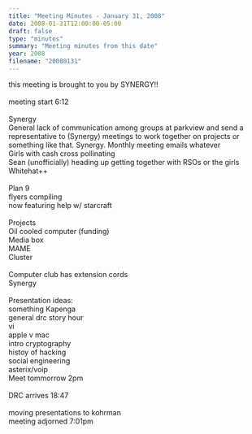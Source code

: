 ```yaml
---
title: "Meeting Minutes - January 31, 2008"
date: 2008-01-31T12:00:00-05:00
draft: false
type: "minutes"
summary: "Meeting minutes from this date"
year: 2008
filename: "20080131"
---
```


this meeting is brought to you by SYNERGY!!<br />
<br />
meeting start 6:12<br />
<br />
Synergy<br />
General lack of communication among groups at parkview and send a representative to (Synergy) meetings to work together on projects or something like that. Synergy. Monthly meeting emails whatever<br />
Girls with cash cross pollinating<br />
Sean (unofficially) heading up getting together with RSOs or the girls<br />
Whitehat++<br />
<br />
Plan 9<br />
flyers compiling <br />
now featuring help w/ starcraft <br />
<br />
Projects<br />
Oil cooled computer (funding)<br />
Media box<br />
MAME<br />
Cluster<br />
<br />
Computer club has extension cords<br />
Synergy<br />
<br />
Presentation ideas:<br />
something Kapenga<br />
general drc story hour<br />
vi<br />
apple v mac<br />
intro cryptography<br />
histoy of hacking<br />
social engineering<br />
asterix/voip <br />
Meet tommorrow 2pm<br />
<br />
DRC arrives 18:47<br />
<br />
moving presentations to kohrman<br />
meeting adjorned 7:01pm
